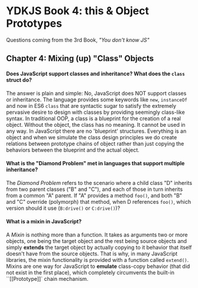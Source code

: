 # YDKJS Book 4: this & Object Prototypes
Questions coming from the 3rd Book, *"You don't know JS"*

## Chapter 4: Mixing (up) "Class" Objects

#### Does JavaScript support classes and inheritance? What does the `class` struct do?
The answer is plain and simple: No, JavaScript does NOT support classes or inheritance. The language provides some keywords like `new`, `instanceOf` and now in ES6 `class` that are syntactic sugar to satisfy the extremely pervasive desire to design with classes by providing seemingly class-like syntax. In traditional OOP, a class is a blueprint for the creation of a real object. Without the object, the class has no meaning. It cannot be used in any way. In JavaScript there are no 'blueprint' structures. Everything is an object and when we simulate the class design principles we do create relations between prototype chains of object rather than just copying the behaviors between the blueprint and the actual object.

#### What is the "Diamond Problem" met in languages that support multiple inheritance? 
The *Diamond Problem* refers to the scenario where a child class "D" inherits from two parent classes ("B" and "C"), and each of those in turn inherits from a common "A" parent. If "A" provides a method `foo()`, and both "B" and "C" override (polymorph) that method, when D references `foo()`, which version should it use (`B:drive()` or `C:drive()`)?

#### What is a mixin in JavaScript?
A *Mixin* is nothing more than a function. It takes as arguments two or more objects, one being the target object and the rest being source objects and simply **extends** the target object by actually copying to it behavior that itself doesn't have from the source objects. That is why, in many JavaScript libraries, the mixin functionality is provided with a function called `extend()`. Mixins are one way for JavaScript to **emulate** class-copy behavior (that did not exist in the first place), which completely circumvents the built-in ``[[Prototype]]` chain mechanism.